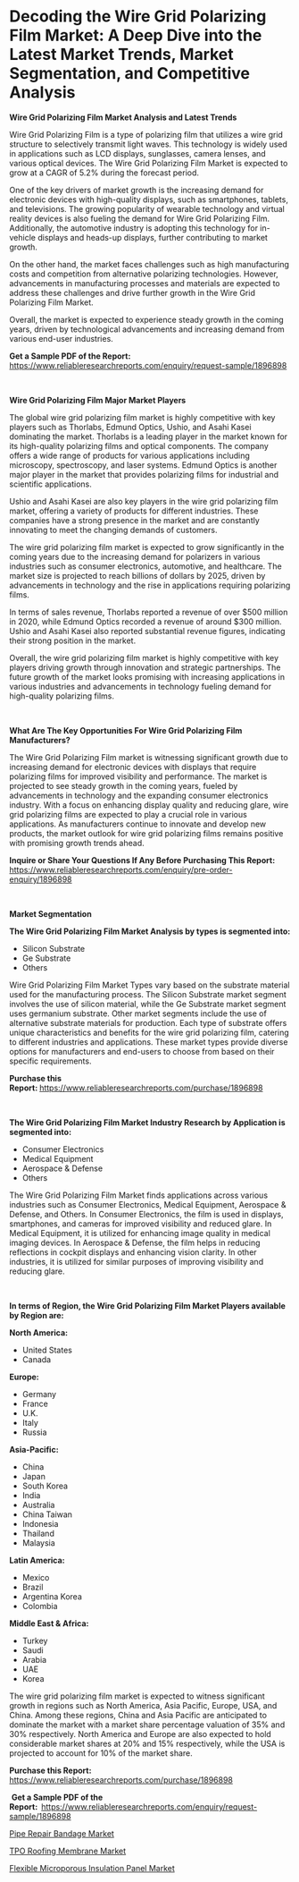 <p><h1>Decoding the Wire Grid Polarizing Film Market: A Deep Dive into the Latest Market Trends, Market Segmentation, and Competitive Analysis</h1></p><p><strong>Wire Grid Polarizing Film Market Analysis and Latest Trends</strong></p>
<p><p>Wire Grid Polarizing Film is a type of polarizing film that utilizes a wire grid structure to selectively transmit light waves. This technology is widely used in applications such as LCD displays, sunglasses, camera lenses, and various optical devices. The Wire Grid Polarizing Film Market is expected to grow at a CAGR of 5.2% during the forecast period.</p><p>One of the key drivers of market growth is the increasing demand for electronic devices with high-quality displays, such as smartphones, tablets, and televisions. The growing popularity of wearable technology and virtual reality devices is also fueling the demand for Wire Grid Polarizing Film. Additionally, the automotive industry is adopting this technology for in-vehicle displays and heads-up displays, further contributing to market growth.</p><p>On the other hand, the market faces challenges such as high manufacturing costs and competition from alternative polarizing technologies. However, advancements in manufacturing processes and materials are expected to address these challenges and drive further growth in the Wire Grid Polarizing Film Market.</p><p>Overall, the market is expected to experience steady growth in the coming years, driven by technological advancements and increasing demand from various end-user industries.</p></p>
<p><strong>Get a Sample PDF of the Report:&nbsp;</strong> <a href="https://www.reliableresearchreports.com/enquiry/request-sample/1896898">https://www.reliableresearchreports.com/enquiry/request-sample/1896898</a></p>
<p>&nbsp;</p>
<p><strong>Wire Grid Polarizing Film Major Market Players</strong></p>
<p><p>The global wire grid polarizing film market is highly competitive with key players such as Thorlabs, Edmund Optics, Ushio, and Asahi Kasei dominating the market. Thorlabs is a leading player in the market known for its high-quality polarizing films and optical components. The company offers a wide range of products for various applications including microscopy, spectroscopy, and laser systems. Edmund Optics is another major player in the market that provides polarizing films for industrial and scientific applications.</p><p>Ushio and Asahi Kasei are also key players in the wire grid polarizing film market, offering a variety of products for different industries. These companies have a strong presence in the market and are constantly innovating to meet the changing demands of customers.</p><p>The wire grid polarizing film market is expected to grow significantly in the coming years due to the increasing demand for polarizers in various industries such as consumer electronics, automotive, and healthcare. The market size is projected to reach billions of dollars by 2025, driven by advancements in technology and the rise in applications requiring polarizing films.</p><p>In terms of sales revenue, Thorlabs reported a revenue of over $500 million in 2020, while Edmund Optics recorded a revenue of around $300 million. Ushio and Asahi Kasei also reported substantial revenue figures, indicating their strong position in the market.</p><p>Overall, the wire grid polarizing film market is highly competitive with key players driving growth through innovation and strategic partnerships. The future growth of the market looks promising with increasing applications in various industries and advancements in technology fueling demand for high-quality polarizing films.</p></p>
<p>&nbsp;</p>
<p><strong>What Are The Key Opportunities For Wire Grid Polarizing Film Manufacturers?</strong></p>
<p><p>The Wire Grid Polarizing Film market is witnessing significant growth due to increasing demand for electronic devices with displays that require polarizing films for improved visibility and performance. The market is projected to see steady growth in the coming years, fueled by advancements in technology and the expanding consumer electronics industry. With a focus on enhancing display quality and reducing glare, wire grid polarizing films are expected to play a crucial role in various applications. As manufacturers continue to innovate and develop new products, the market outlook for wire grid polarizing films remains positive with promising growth trends ahead.</p></p>
<p><strong>Inquire or Share Your Questions If Any Before Purchasing This Report:</strong> <a href="https://www.reliableresearchreports.com/enquiry/pre-order-enquiry/1896898">https://www.reliableresearchreports.com/enquiry/pre-order-enquiry/1896898</a></p>
<p>&nbsp;</p>
<p><strong>Market Segmentation</strong></p>
<p><strong>The Wire Grid Polarizing Film Market Analysis by types is segmented into:</strong></p>
<p><ul><li>Silicon Substrate</li><li>Ge Substrate</li><li>Others</li></ul></p>
<p><p>Wire Grid Polarizing Film Market Types vary based on the substrate material used for the manufacturing process. The Silicon Substrate market segment involves the use of silicon material, while the Ge Substrate market segment uses germanium substrate. Other market segments include the use of alternative substrate materials for production. Each type of substrate offers unique characteristics and benefits for the wire grid polarizing film, catering to different industries and applications. These market types provide diverse options for manufacturers and end-users to choose from based on their specific requirements.</p></p>
<p><strong>Purchase this Report:&nbsp;</strong><a href="https://www.reliableresearchreports.com/purchase/1896898">https://www.reliableresearchreports.com/purchase/1896898</a></p>
<p>&nbsp;</p>
<p><strong>The Wire Grid Polarizing Film Market Industry Research by Application is segmented into:</strong></p>
<p><ul><li>Consumer Electronics</li><li>Medical Equipment</li><li>Aerospace & Defense</li><li>Others</li></ul></p>
<p><p>The Wire Grid Polarizing Film Market finds applications across various industries such as Consumer Electronics, Medical Equipment, Aerospace & Defense, and Others. In Consumer Electronics, the film is used in displays, smartphones, and cameras for improved visibility and reduced glare. In Medical Equipment, it is utilized for enhancing image quality in medical imaging devices. In Aerospace & Defense, the film helps in reducing reflections in cockpit displays and enhancing vision clarity. In other industries, it is utilized for similar purposes of improving visibility and reducing glare.</p></p>
<p>&nbsp;</p>
<p><strong>In terms of Region, the Wire Grid Polarizing Film Market Players available by Region are:</strong></p>
<p>
    <p> <strong> North America: </strong>
        <ul>
            <li>United States</li>
            <li>Canada</li>
        </ul>
        </p> 
    <p> <strong> Europe: </strong>
        <ul>
            <li>Germany</li>
            <li>France</li>
            <li>U.K.</li>
            <li>Italy</li>
            <li>Russia</li>
        </ul>
        </p> 
    <p> <strong> Asia-Pacific: </strong>
        <ul>
            <li>China</li>
            <li>Japan</li>
            <li>South Korea</li>
            <li>India</li>
            <li>Australia</li>
            <li>China Taiwan</li>
            <li>Indonesia</li>
            <li>Thailand</li>
            <li>Malaysia</li>
        </ul>
        </p> 
    <p> <strong> Latin America: </strong>
        <ul>
            <li>Mexico</li>
            <li>Brazil</li>
            <li>Argentina Korea</li>
            <li>Colombia</li>
        </ul>
        </p> 
    <p> <strong> Middle East & Africa: </strong>
        <ul>
            <li>Turkey</li>
            <li>Saudi</li>
            <li>Arabia</li>
            <li>UAE</li>
            <li>Korea</li>
        </ul>
    </p>
    </p>
<p><p>The wire grid polarizing film market is expected to witness significant growth in regions such as North America, Asia Pacific, Europe, USA, and China. Among these regions, China and Asia Pacific are anticipated to dominate the market with a market share percentage valuation of 35% and 30% respectively. North America and Europe are also expected to hold considerable market shares at 20% and 15% respectively, while the USA is projected to account for 10% of the market share.</p></p>
<p><strong>Purchase this Report: </strong><a href="https://www.reliableresearchreports.com/purchase/1896898">https://www.reliableresearchreports.com/purchase/1896898</a></p>
<p>&nbsp;<strong>Get a Sample PDF of the Report:&nbsp;&nbsp;</strong><a href="https://www.reliableresearchreports.com/enquiry/request-sample/1896898">https://www.reliableresearchreports.com/enquiry/request-sample/1896898</a></p>
<p><strong></strong></p>
<p><p><a href="https://github.com/lataunyatinikmelvin59ilbd0dv/Market-Research-Report-List-1/blob/main/pipe-repair-bandage-market.md">Pipe Repair Bandage Market</a></p><p><a href="https://github.com/pgtimber/Market-Research-Report-List-1/blob/main/tpo-roofing-membrane-market.md">TPO Roofing Membrane Market</a></p><p><a href="https://unruly-ladybug-44b.notion.site/Flexible-Microporous-Insulation-Panel-Market-Research-Report-The-Key-To-Successful-Business-Strateg-8af3c127c6ff4db4a884edde03b0bae0">Flexible Microporous Insulation Panel Market</a></p></p>